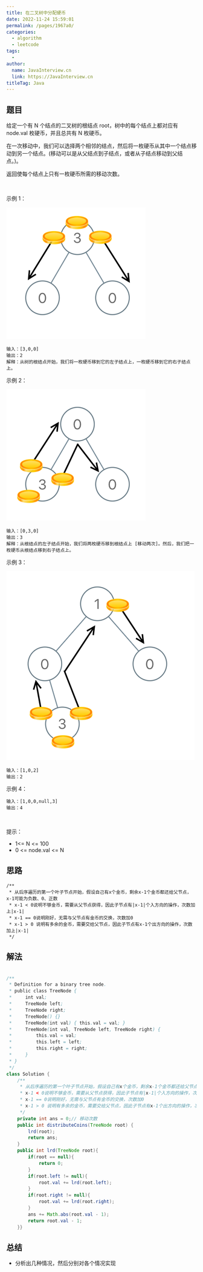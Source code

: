 ```yaml
---
title: 在二叉树中分配硬币
date: 2022-11-24 15:59:01
permalink: /pages/1967a0/
categories:
  - algorithm
  - leetcode
tags:
  - 
author: 
  name: JavaInterview.cn
  link: https://JavaInterview.cn
titleTag: Java
---
```


## 题目

给定一个有 N 个结点的二叉树的根结点 root，树中的每个结点上都对应有 node.val 枚硬币，并且总共有 N 枚硬币。

在一次移动中，我们可以选择两个相邻的结点，然后将一枚硬币从其中一个结点移动到另一个结点。(移动可以是从父结点到子结点，或者从子结点移动到父结点。)。

返回使每个结点上只有一枚硬币所需的移动次数。

 

示例 1：

![](/media/pictures/leetcode/tree1_1.png)


    输入：[3,0,0]
    输出：2
    解释：从树的根结点开始，我们将一枚硬币移到它的左子结点上，一枚硬币移到它的右子结点上。
示例 2：

![](/media/pictures/leetcode/tree2_1.png)


    输入：[0,3,0]
    输出：3
    解释：从根结点的左子结点开始，我们将两枚硬币移到根结点上 [移动两次]。然后，我们把一枚硬币从根结点移到右子结点上。
示例 3：

![](/media/pictures/leetcode/tree4_1.png)


    输入：[1,0,2]
    输出：2    
示例 4：



    输入：[1,0,0,null,3]
    输出：4
 

提示：

- 1<= N <= 100
- 0 <= node.val <= N

## 思路

    /**
     * 从后序遍历的第一个叶子节点开始，假设自己有x个金币，剩余x-1个金币都还给父节点，x-1可能为负数、0、正数
     * x-1 < 0说明不够金币，需要从父节点获得，因此子节点有|x-1|个入方向的操作，次数加上|x-1|
     * x-1 == 0说明刚好，无需与父节点有金币的交换，次数加0
     * x-1 > 0 说明有多余的金币，需要交给父节点，因此子节点有x-1个出方向的操作，次数加上|x-1|
     */


## 解法
```java

/**
 * Definition for a binary tree node.
 * public class TreeNode {
 *     int val;
 *     TreeNode left;
 *     TreeNode right;
 *     TreeNode() {}
 *     TreeNode(int val) { this.val = val; }
 *     TreeNode(int val, TreeNode left, TreeNode right) {
 *         this.val = val;
 *         this.left = left;
 *         this.right = right;
 *     }
 * }
 */
class Solution {
    /**
     * 从后序遍历的第一个叶子节点开始，假设自己有x个金币，剩余x-1个金币都还给父节点，x-1可能为负数、0、正数
     * x-1 < 0说明不够金币，需要从父节点获得，因此子节点有|x-1|个入方向的操作，次数加上|x-1|
     * x-1 == 0说明刚好，无需与父节点有金币的交换，次数加0
     * x-1 > 0 说明有多余的金币，需要交给父节点，因此子节点有x-1个出方向的操作，次数加上|x-1|
     */
    private int ans = 0;// 移动次数
    public int distributeCoins(TreeNode root) {
        lrd(root);
        return ans;
    }
    public int lrd(TreeNode root){
        if(root == null){
            return 0;
        }
        if(root.left != null){
            root.val += lrd(root.left);
        }
        if(root.right != null){
            root.val += lrd(root.right);
        }
        ans += Math.abs(root.val - 1);
        return root.val - 1;
    }}
```

## 总结

- 分析出几种情况，然后分别对各个情况实现 
